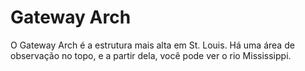 # Gateway Arch

O Gateway Arch é a estrutura mais alta em St. Louis. Há uma área de observação
no topo, e a partir dela, você pode ver o rio Mississippi.
